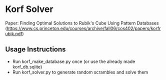 # Korf Solver

Paper: Finding Optimal Solutions to Rubik's Cube Using Pattern Databases (https://www.cs.princeton.edu/courses/archive/fall06/cos402/papers/korfrubik.pdf)

## Usage Instructions
- Run korf_make_database.py once (or use the already made korf_db.sqlite)
- Run korf_solver.py to generate random scrambles and solve them
